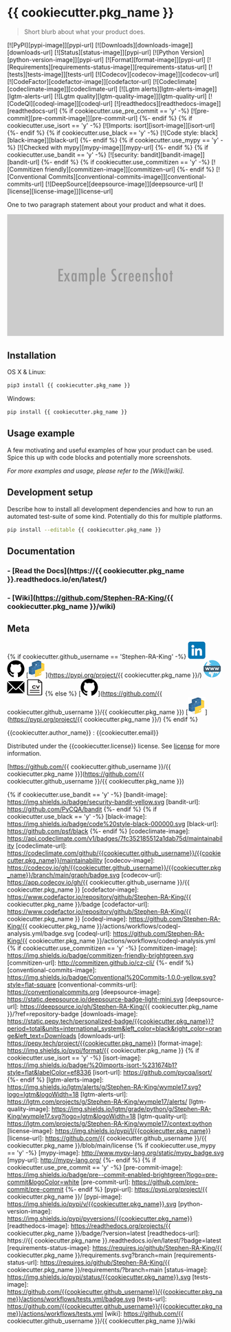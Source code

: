 # {{ cookiecutter.pkg_name }}

> Short blurb about what your product does.

[![PyPI][pypi-image]][pypi-url]
[![Downloads][downloads-image]][downloads-url]
[![Status][status-image]][pypi-url]
[![Python Version][python-version-image]][pypi-url]
[![Format][format-image]][pypi-url]
[![Requirements][requirements-status-image]][requirements-status-url]
[![tests][tests-image]][tests-url]
[![Codecov][codecov-image]][codecov-url]
[![CodeFactor][codefactor-image]][codefactor-url]
[![Codeclimate][codeclimate-image]][codeclimate-url]
[![Lgtm alerts][lgtm-alerts-image]][lgtm-alerts-url]
[![Lgtm quality][lgtm-quality-image]][lgtm-quality-url]
[![CodeQl][codeql-image]][codeql-url]
[![readthedocs][readthedocs-image]][readthedocs-url]
{% if cookiecutter.use_pre_commit == 'y' -%}
[![pre-commit][pre-commit-image]][pre-commit-url]
{%- endif %}
{% if cookiecutter.use_isort == 'y' -%}
[![Imports: isort][isort-image]][isort-url]
{%- endif %}
{% if cookiecutter.use_black == 'y' -%}
[![Code style: black][black-image]][black-url]
{%- endif %}
{% if cookiecutter.use_mypy == 'y' -%}
[![Checked with mypy][mypy-image]][mypy-url]
{%- endif %}
{% if cookiecutter.use_bandit == 'y' -%}
[![security: bandit][bandit-image]][bandit-url]
{%- endif %}
{% if cookiecutter.use_commitizen == 'y' -%}
[![Commitizen friendly][commitizen-image]][commitizen-url]
{%- endif %}
[![Conventional Commits][conventional-commits-image]][conventional-commits-url]
[![DeepSource][deepsource-image]][deepsource-url]
[![license][license-image]][license-url]

One to two paragraph statement about your product and what it does.

![](assets/header.png)

## Installation

OS X & Linux:

```sh
pip3 install {{ cookiecutter.pkg_name }}
```

Windows:

```sh
pip install {{ cookiecutter.pkg_name }}
```

## Usage example

A few motivating and useful examples of how your product can be used. Spice this up with code blocks and potentially more screenshots.

_For more examples and usage, please refer to the [Wiki][wiki]._

## Development setup

Describe how to install all development dependencies and how to run an automated test-suite of some kind. Potentially do this for multiple platforms.

```sh
pip install --editable {{ cookiecutter.pkg_name }}
```

## Documentation

### - [**Read the Docs**](https://{{ cookiecutter.pkg_name }}.readthedocs.io/en/latest/)

### - [**Wiki**](https://github.com/Stephen-RA-King/{{ cookiecutter.pkg_name }}/wiki)

## Meta
{% if cookiecutter.github_username == 'Stephen-RA-King' -%}
[![](assets/linkedin.png)](https://linkedin.com/in/stephen-k-3a4644210)
[![](assets/github.png)](https://github.com/Stephen-RA-King)
[![](assets/pypi.png)](https://pypi.org/project/{{ cookiecutter.pkg_name }}/)
[![](assets/www.png)](https://www.justpython.tech)
[![](assets/email.png)](mailto:stephen.ra.king@gmail.com)
[![](assets/cv.png)](https://www.justpython.tech/cv) 
{% else %}
[![](assets/github.png)](https://github.com/{{ cookiecutter.github_username }}/{{ cookiecutter.pkg_name }})
[![](assets/pypi.png)](https://pypi.org/project/{{ cookiecutter.pkg_name }}/)
{% endif %}

{{cookiecutter.author_name}} : {{cookiecutter.email}}

Distributed under the {{cookiecutter.license}} license. See [license](license-url) for more information.

[https://github.com/{{ cookiecutter.github_username }}/{{ cookiecutter.pkg_name }}](https://github.com/{{ cookiecutter.github_username }}/{{ cookiecutter.pkg_name }})

<!-- Markdown link & img dfn's -->

{% if cookiecutter.use_bandit == 'y' -%}
[bandit-image]: https://img.shields.io/badge/security-bandit-yellow.svg
[bandit-url]: https://github.com/PyCQA/bandit
{%- endif %}
{% if cookiecutter.use_black == 'y' -%}
[black-image]: https://img.shields.io/badge/code%20style-black-000000.svg
[black-url]: https://github.com/psf/black
{%- endif %}
[codeclimate-image]: https://api.codeclimate.com/v1/badges/7fc352185512a1dab75d/maintainability
[codeclimate-url]: https://codeclimate.com/github/{{cookiecutter.github_username}}/{{cookiecutter.pkg_name}}/maintainability
[codecov-image]: https://codecov.io/gh/{{cookiecutter.github_username}}/{{cookiecutter.pkg_name}}/branch/main/graph/badge.svg
[codecov-url]: https://app.codecov.io/gh/{{ cookiecutter.github_username }}/{{ cookiecutter.pkg_name }}
[codefactor-image]: https://www.codefactor.io/repository/github/Stephen-RA-King/{{ cookiecutter.pkg_name }}/badge
[codefactor-url]: https://www.codefactor.io/repository/github/Stephen-RA-King/{{ cookiecutter.pkg_name }}
[codeql-image]: https://github.com/Stephen-RA-King/{{ cookiecutter.pkg_name }}/actions/workflows/codeql-analysis.yml/badge.svg
[codeql-url]: https://github.com/Stephen-RA-King/{{ cookiecutter.pkg_name }}/actions/workflows/codeql-analysis.yml
{% if cookiecutter.use_commitizen == 'y' -%}
[commitizen-image]: https://img.shields.io/badge/commitizen-friendly-brightgreen.svg
[commitizen-url]: http://commitizen.github.io/cz-cli/
{%- endif %}
[conventional-commits-image]: https://img.shields.io/badge/Conventional%20Commits-1.0.0-yellow.svg?style=flat-square
[conventional-commits-url]: https://conventionalcommits.org
[deepsource-image]: https://static.deepsource.io/deepsource-badge-light-mini.svg
[deepsource-url]: https://deepsource.io/gh/Stephen-RA-King/{{ cookiecutter.pkg_name }}/?ref=repository-badge
[downloads-image]: https://static.pepy.tech/personalized-badge/{{cookiecutter.pkg_name}}?period=total&units=international_system&left_color=black&right_color=orange&left_text=Downloads
[downloads-url]: https://pepy.tech/project/{{cookiecutter.pkg_name}}
[format-image]: https://img.shields.io/pypi/format/{{ cookiecutter.pkg_name }}
{% if cookiecutter.use_isort == 'y' -%}
[isort-image]: https://img.shields.io/badge/%20imports-isort-%231674b1?style=flat&labelColor=ef8336
[isort-url]: https://github.com/pycqa/isort/
{%- endif %}
[lgtm-alerts-image]: https://img.shields.io/lgtm/alerts/g/Stephen-RA-King/wymple17.svg?logo=lgtm&logoWidth=18
[lgtm-alerts-url]: https://lgtm.com/projects/g/Stephen-RA-King/wymple17/alerts/
[lgtm-quality-image]: https://img.shields.io/lgtm/grade/python/g/Stephen-RA-King/wymple17.svg?logo=lgtm&logoWidth=18
[lgtm-quality-url]: https://lgtm.com/projects/g/Stephen-RA-King/wymple17/context:python
[license-image]: https://img.shields.io/pypi/l/{{cookiecutter.pkg_name}}
[license-url]: https://github.com/{{ cookiecutter.github_username }}/{{ cookiecutter.pkg_name }}/blob/main/license
{% if cookiecutter.use_mypy == 'y' -%}
[mypy-image]: http://www.mypy-lang.org/static/mypy_badge.svg
[mypy-url]: http://mypy-lang.org/
{%- endif %}
{% if cookiecutter.use_pre_commit == 'y' -%}
[pre-commit-image]: https://img.shields.io/badge/pre--commit-enabled-brightgreen?logo=pre-commit&logoColor=white
[pre-commit-url]: https://github.com/pre-commit/pre-commit
{%- endif %}
[pypi-url]: https://pypi.org/project/{{ cookiecutter.pkg_name }}/
[pypi-image]: https://img.shields.io/pypi/v/{{cookiecutter.pkg_name}}.svg
[python-version-image]: https://img.shields.io/pypi/pyversions/{{cookiecutter.pkg_name}}
[readthedocs-image]: https://readthedocs.org/projects/{{ cookiecutter.pkg_name }}/badge/?version=latest
[readthedocs-url]: https://{{ cookiecutter.pkg_name }}.readthedocs.io/en/latest/?badge=latest
[requirements-status-image]: https://requires.io/github/Stephen-RA-King/{{ cookiecutter.pkg_name }}/requirements.svg?branch=main
[requirements-status-url]: https://requires.io/github/Stephen-RA-King/{{ cookiecutter.pkg_name }}/requirements/?branch=main
[status-image]: https://img.shields.io/pypi/status/{{cookiecutter.pkg_name}}.svg
[tests-image]: https://github.com/{{cookiecutter.github_username}}/{{cookiecutter.pkg_name}}/actions/workflows/tests.yml/badge.svg
[tests-url]: https://github.com/{{cookiecutter.github_username}}/{{cookiecutter.pkg_name}}/actions/workflows/tests.yml
[wiki]: https://github.com/{{ cookiecutter.github_username }}/{{ cookiecutter.pkg_name }}/wiki
















